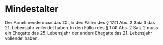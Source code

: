 # Mindestalter

Der Annehmende muss das 25., in den Fällen des § 1741 Abs. 2 Satz 3 das 21. Lebensjahr vollendet haben. In den Fällen des § 1741 Abs. 2 Satz 2 muss ein Ehegatte das 25. Lebensjahr, der andere Ehegatte das 21. Lebensjahr vollendet haben. 

